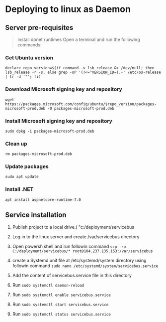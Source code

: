 # Deploying to linux as Daemon

## Server pre-requisites
>Install donet runtimes
Open a terminal and run the following commands:
### Get Ubuntu version
`declare repo_version=$(if command -v lsb_release &> /dev/null; then lsb_release -r -s; else grep -oP '(?<=^VERSION_ID=).+' /etc/os-release | tr -d '"'; fi)`

### Download Microsoft signing key and repository
`wget https://packages.microsoft.com/config/ubuntu/$repo_version/packages-microsoft-prod.deb -O packages-microsoft-prod.deb`

### Install Microsoft signing key and repository
`sudo dpkg -i packages-microsoft-prod.deb`  

### Clean up
`rm packages-microsoft-prod.deb`  

###  Update packages
`sudo apt update`

### Install .NET
`apt install aspnetcore-runtime-7.0`

## Service installation
1. Publish project to a local drive.( "c:/deployment/servicebus
2. Log in to the linux server and create /var/servicebus directory
3. Open powersh shell and run followin command
`scp -rp C:/deployment/servicebus/* root@104.237.135.153:/var/servicebus`

4. create a Systemd unit file at /etc/systemd/system directory using followin command
`sudo nano /etc/systemd/system/servicebus.service`

5. Add the content of servicebus.service file in this directory
6. Run `sudo systemctl daemon-reload`
7. Run `sudo systemctl enable servicebus.service`
8. Run `sudo systemctl start servicebus.service`
9. Run `sudo systemctl status servicebus.service`